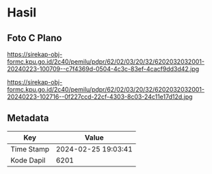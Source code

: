 # Hasil

## Foto C Plano

https://sirekap-obj-formc.kpu.go.id/2c40/pemilu/pdpr/62/02/03/20/32/6202032032001-20240223-100709--c7f4369d-0504-4c3c-83ef-4cacf9dd3d42.jpg

https://sirekap-obj-formc.kpu.go.id/2c40/pemilu/pdpr/62/02/03/20/32/6202032032001-20240223-102716--0f227ccd-22cf-4303-8c03-24c11e17d12d.jpg


## Metadata

| Key        | Value               |
| ---------- | ------------------- |
| Time Stamp | 2024-02-25 19:03:41 |
| Kode Dapil | 6201                |



